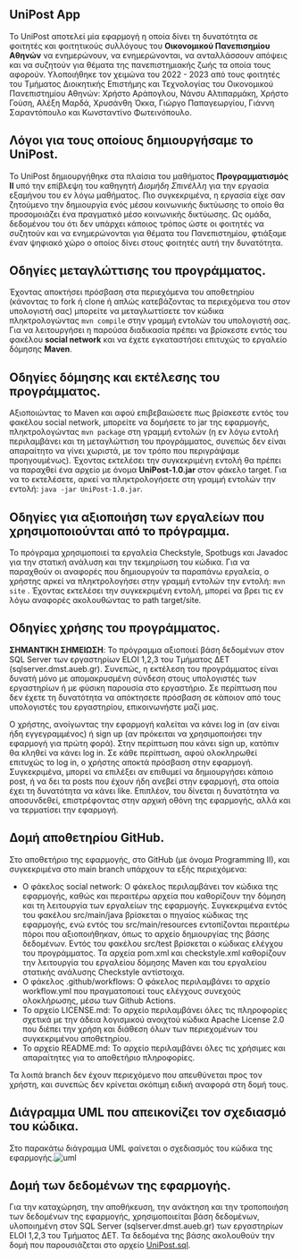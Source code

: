 ## UniPost App
To UniPost αποτελεί μία εφαρμογή η οποία δίνει τη δυνατότητα σε φοιτητές και φοιτητικούς συλλόγους του **Οικονομικού Πανεπισημίου Αθηνών** να ενημερώνουν, να ενημερώνονται, να ανταλλάσσουν απόψεις και να συζητούν για θέματα της πανεπιστημιακής ζωής τα οποία τους αφορούν.
Υλοποιήθηκε τον χειμώνα του 2022 - 2023 από τους φοιτητές του Τμήματος Διοικητικής Επιστήμης και Τεχνολογίας του Οικονομικού Πανεπιστημίου Αθηνών: Χρήστο Αράπογλου, Νάνσυ Αλτιπαρμάκη, Χρήστο Γούση, Αλέξη Μαρδά, 
Χρυσάνθη Όκκα, Γιώργο Παπαγεωργίου, Γιάννη Σαραντόπουλο και Κωνσταντίνο Φωτεινόπουλο.


## Λόγοι για τους οποίους δημιουργήσαμε το UniPost.
To UniPost δημιουργήθηκε στα πλαίσια του μαθήματος **Προγραμματισμός ΙΙ** υπό την επίβλεψη του καθηγητή *Διομήδη Σπινέλλη* για την εργασία εξαμήνου του εν λόγω μαθήματος. 
Πιο συγκεκριμένα, η εργασία είχε σαν ζητούμενο την δημιουργία ενός μέσου κοινωνικής δικτύωσης το οποίο θα προσομοιάζει ένα πραγματικό μέσο κοινωνικής δικτύωσης. 
Ως ομάδα, δεδομένου του ότι δεν υπάρχει κάποιος τρόπος ώστε οι φοιτητές να συζητούν και να ενημερώνονται 
για θέματα του Πανεπιστημίου, φτιάξαμε έναν ψηφιακό χώρο ο οποίος δίνει στους φοιτητές αυτή την δυνατότητα. 


## Οδηγίες μεταγλώττισης του προγράμματος.
Έχοντας αποκτήσει πρόσβαση στα περιεχόμενα του αποθετηρίου (κάνοντας το fork ή clone ή απλώς κατεβάζοντας τα περιεχόμενα του στον υπολογιστή σας) μπορείτε να μεταγλωττίσετε τον κώδικα πληκτρολογώντας ` mvn compile ` στην γραμμή εντολών του υπολογιστή σας. Για να λειτουργήσει η παρούσα διαδικασία πρέπει να βρίσκεστε εντός του φακέλου **social network** και να έχετε εγκαταστήσει επιτυχώς το εργαλείο δόμησης **Maven**.

## Οδηγίες δόμησης και εκτέλεσης του προγράμματος.
Αξιοποιώντας το Maven και αφού επιβεβαιώσετε πως βρίσκεστε εντός του φακέλου social network, μπορείτε να δομήσετε το jar της εφαρμογής, πληκτρολογώντας ` mvn package ` στη γραμμή εντολών (η εν λόγω εντολή περιλαμβάνει και τη μεταγλώττιση του προγράμματος, συνεπώς δεν είναι απαραίτητο να γίνει χωριστά, με τον τρόπο που περιγράψαμε προηγουμένως). Έχοντας εκτελέσει την συγκεκριμένη εντολή θα πρέπει να παραχθεί ένα αρχείο με όνομα **UniPost-1.0.jar** στον φάκελο target. Για να το εκτελέσετε, αρκεί να πληκτρολογήσετε στη γραμμή εντολών την εντολή: ` java -jar UniPost-1.0.jar `.

## Οδηγίες για αξιοποιήση των εργαλείων που χρησιμοποιούνται από το πρόγραμμα.
Το πρόγραμα χρησιμοποιεί τα εργαλεία Checkstyle, Spotbugs και Javadoc για την στατική ανάλυση και την τεκμηρίωση του κώδικα. Για να παραχθούν οι αναφορές που δημιουργούν τα παραπάνω εργαλεία, ο χρήστης αρκεί να πληκτρολογήσει στην γραμμή εντολών την εντολή: ` mvn site ` . Έχοντας εκτελέσει την συγκεκριμένη εντολή, μπορεί να βρει τις εν λόγω αναφορές ακολουθώντας το path target/site.

## Οδηγίες χρήσης του προγράμματος.
**ΣΗΜΑΝΤΙΚΗ ΣΗΜΕΙΩΣΗ**: Το πρόγραμμα αξιοποιεί βάση δεδομένων στον SQL Server των εργαστηρίων ELOI 1,2,3 του Τμήματος ΔΕΤ (sqlserver.dmst.aueb.gr). Συνεπώς, η εκτέλεση του προγράμματος είναι δυνατή μόνο με απομακρυσμένη σύνδεση στους υπολογιστές των εργαστηρίων ή με φύσικη παρουσία στο εργαστήριο. Σε περίπτωση που δεν έχετε τη δυνατότητα να απόκτησετε πρόσβαση σε κάποιον από τους υπολογιστές του εργαστηρίου, επικοινωνήστε μαζί μας.

Ο χρήστης, ανοίγωντας την εφαρμογή καλείται να κάνει log in (αν είναι ήδη εγγεγραμμένος) ή sign up (αν πρόκειται να χρησιμοποιήσει την εφαρμογή για πρώτη φορά). Στην περίπτωση που κάνει sign up, κατόπιν θα κληθεί να κάνει log in. Σε κάθε περίπτωση, αφού ολοκληρωθεί επιτυχώς το log in, ο χρήστης αποκτά πρόσβαση στην εφαρμογή. Συγκεκριμένα, μπορεί να επιλέξει αν επιθυμεί να δημιουργήσει κάποιο post, ή να δει τα posts που έχουν ήδη ανεβεί στην εφαρμογή, στα οποία έχει τη δυνατότητα να κάνει like. Επιπλέον, του δίνεται η δυνατότητα να αποσυνδεθεί, επιστρέφοντας στην αρχική οθόνη της εφαρμογής, αλλά και να τερματίσει την εφαρμογή.

## Δομή αποθετηρίου GitHub. 
Στο αποθετήριο της εφαρμογής, στο GitHub (με όνομα Programming II), και συγκεκριμένα στο main branch υπάρχουν τα εξής περιεχόμενα:

- Ο φάκελος social network: Ο φάκελος περιλαμβάνει τον κώδικα της εφαρμογής, καθώς και περαιτέρω αρχεία που καθορίζουν την δόμηση και τη λειτουργία των εργαλείων της εφαρμογής. Συγκεκριμένα εντός του φακέλου src/main/java βρίσκεται ο πηγαίος κώδικας της εφαρμογής, ενώ εντός του src/main/resources εντοπίζονται περαιτέρω πόροι που αξιοποιήθηκαν, όπως το αρχείο δημιουργίας της βάσης δεδομένων. Εντός του φακέλου src/test βρίσκεται ο κώδικας ελέγχου του προγράμματος. Τα αρχεία pom.xml και checkstyle.xml καθορίζουν την λειτουργία του εργαλείου δόμησης Maven και του εργαλείου στατικής ανάλυσης Checkstyle αντίστοιχα.
- O φάκελος .github/workflows: Ο φάκελος περιλαμβάνει το αρχείο workflow.yml που πραγματοποιεί τους ελέγχους συνεχούς ολοκλήρωσης, μέσω των Github Actions.
- Το αρχείο LICENSE.md: Το αρχείο περιλαμβάνει όλες τις πληροφορίες σχετικά με την άδεια λογισμικού ανοιχτού κώδικα Apache License 2.0 που διέπει την χρήση και διάθεση όλων των περιεχομένων του συγκεκριμένου αποθετηρίου.
- Το αρχείο README.md: Το αρχείο περιλαμβάνει όλες τις χρήσιμες και απαραίτητες για το αποθετήριο πληροφορίες.

Τα λοιπά branch δεν έχουν περιεχόμενο που απευθύνεται προς τον χρήστη, και συνεπώς δεν κρίνεται σκόπιμη ειδική αναφορά στη δομή τους.

## Διάγραμμα UML που απεικονίζει τον σχεδιασμό του κώδικα.
Στο παρακάτω διάγραμμα UML φαίνεται ο σχεδιασμός του κώδικα της εφαρμογής.![uml](https://user-images.githubusercontent.com/116115405/212778696-20f73c8c-4b5d-4a2e-8a78-c932484c637d.jpg)


## Δομή των δεδομένων της εφαρμογής.
Για την καταχώρηση, την αποθήκευση, την ανάκτηση και την τροποποιήση των δεδομένων της εφαρμογής, χρησιμοποιείται βάση δεδομένων, υλοποιημένη στον SQL Server (sqlserver.dmst.aueb.gr) των εργαστηρίων
ELOI 1,2,3 του Τμήματος ΔΕΤ. Τα δεδομένα της βάσης ακολουθούν την δομή που παρουσιάζεται στο αρχείο [UniPost.sql](https://github.com/ChristosArapoglou/Programming-II/blob/main/social-network/src/main/resources/UniPost.sql).
